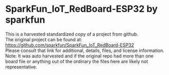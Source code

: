 
# SparkFun_IoT_RedBoard-ESP32 by sparkfun  
This is a harvested standardized copy of a project from github.  
The original project can be found at:  
https://github.com/sparkfun/SparkFun_IoT_RedBoard-ESP32  
Please consult that link for additional, details, files, and license information.  
Note: It was auto harvested and if the original repo had more than one board file or anything out of the ordinary the files here are likely not representative.  
    